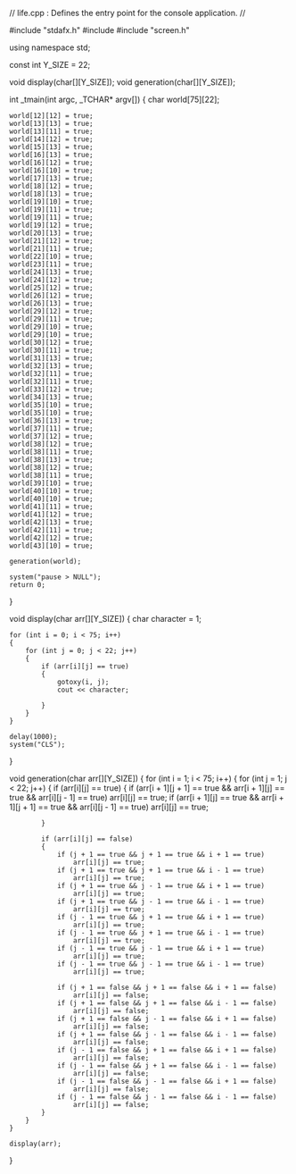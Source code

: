 // life.cpp : Defines the entry point for the console application.
//

#include "stdafx.h"
#include <iostream>
#include "screen.h"

using namespace std;

const int Y_SIZE = 22;

void display(char[][Y_SIZE]);
void generation(char[][Y_SIZE]);

int _tmain(int argc, _TCHAR* argv[])
{
	char world[75][22];

	world[12][12] = true;
	world[13][13] = true;
	world[13][11] = true;
	world[14][12] = true;
	world[15][13] = true;
	world[16][13] = true;
	world[16][12] = true;
	world[16][10] = true;
	world[17][13] = true;
	world[18][12] = true;
	world[18][13] = true;
	world[19][10] = true;
	world[19][11] = true;
	world[19][11] = true;
	world[19][12] = true;
	world[20][13] = true;
	world[21][12] = true;
	world[21][11] = true;
	world[22][10] = true;
	world[23][11] = true;
	world[24][13] = true;
	world[24][12] = true;
	world[25][12] = true;
	world[26][12] = true;
	world[26][13] = true;
	world[29][12] = true;
	world[29][11] = true;
	world[29][10] = true;
	world[29][10] = true;
	world[30][12] = true;
	world[30][11] = true;
	world[31][13] = true;
	world[32][13] = true;
	world[32][11] = true;
	world[32][11] = true;
	world[33][12] = true;
	world[34][13] = true;
	world[35][10] = true;
	world[35][10] = true;
	world[36][13] = true;
	world[37][11] = true;
	world[37][12] = true;
	world[38][12] = true;
	world[38][11] = true;
	world[38][13] = true;
	world[38][12] = true;
	world[38][11] = true;
	world[39][10] = true;
	world[40][10] = true;
	world[40][10] = true;
	world[41][11] = true;
	world[41][12] = true;
	world[42][13] = true;
	world[42][11] = true;
	world[42][12] = true;
	world[43][10] = true;

	generation(world);
	
	system("pause > NULL");
	return 0;
}

void display(char arr[][Y_SIZE])
{
	char character = 1;

	for (int i = 0; i < 75; i++)
	{
		for (int j = 0; j < 22; j++)
		{
			if (arr[i][j] == true)
			{
				gotoxy(i, j);
				cout << character;
				
			}
		}
	}

	delay(1000);
	system("CLS");
}

void generation(char arr[][Y_SIZE])
{
	for (int i = 1; i < 75; i++)
	{
		for (int j = 1; j < 22; j++)
		{
			if (arr[i][j] == true)
			{
				if (arr[i + 1][j + 1] == true && arr[i + 1][j] == true && arr[i][j - 1] == true)
					arr[i][j] == true;
				if (arr[i + 1][j] == true && arr[i + 1][j + 1] == true && arr[i][j - 1] == true)
					arr[i][j] == true;
				
				
			}

			if (arr[i][j] == false)
			{
				if (j + 1 == true && j + 1 == true && i + 1 == true)
					arr[i][j] == true;
				if (j + 1 == true && j + 1 == true && i - 1 == true)
					arr[i][j] == true;
				if (j + 1 == true && j - 1 == true && i + 1 == true)
					arr[i][j] == true;
				if (j + 1 == true && j - 1 == true && i - 1 == true)
					arr[i][j] == true;
				if (j - 1 == true && j + 1 == true && i + 1 == true)
					arr[i][j] == true;
				if (j - 1 == true && j + 1 == true && i - 1 == true)
					arr[i][j] == true;
				if (j - 1 == true && j - 1 == true && i + 1 == true)
					arr[i][j] == true;
				if (j - 1 == true && j - 1 == true && i - 1 == true)
					arr[i][j] == true;

				if (j + 1 == false && j + 1 == false && i + 1 == false)
					arr[i][j] == false;
				if (j + 1 == false && j + 1 == false && i - 1 == false)
					arr[i][j] == false;
				if (j + 1 == false && j - 1 == false && i + 1 == false)
					arr[i][j] == false;
				if (j + 1 == false && j - 1 == false && i - 1 == false)
					arr[i][j] == false;
				if (j - 1 == false && j + 1 == false && i + 1 == false)
					arr[i][j] == false;
				if (j - 1 == false && j + 1 == false && i - 1 == false)
					arr[i][j] == false;
				if (j - 1 == false && j - 1 == false && i + 1 == false)
					arr[i][j] == false;
				if (j - 1 == false && j - 1 == false && i - 1 == false)
					arr[i][j] == false;
			}		
		}
	}

	display(arr);
	
}
